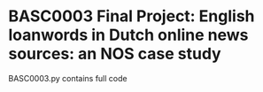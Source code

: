 # BASC0003 Final Project: English loanwords in Dutch online news sources: an NOS case study

BASC0003.py contains full code
